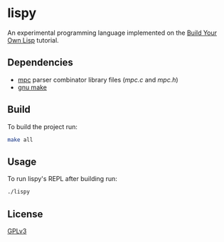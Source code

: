 # lispy

An experimental programming language implemented on the [Build Your Own Lisp](https://buildyourownlisp.com/) tutorial.

## Dependencies
* [mpc](https://github.com/orangeduck/mpc) parser combinator library files (*mpc.c* and *mpc.h*)
* [gnu make](https://www.gnu.org/software/make/)

## Build

To build the project run:
```bash
make all
```

## Usage

To run lispy's REPL after building run:

```bash
./lispy
```

## License

[GPLv3](https://www.gnu.org/licenses/gpl-3.0.en.html)

